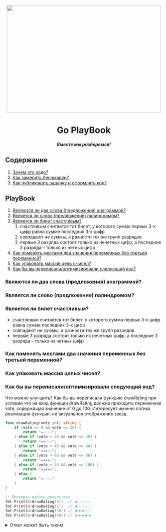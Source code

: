 <div align="center">
  <img width="494" height="344" src="https://github.com/goavengers/go-playbook/blob/master/img/go-playbook.png">
  <h1>Go PlayBook</h1>
  <h5>Вместе мы разберемся!</h5>
</div>

## Содержание

1. [Зачем это надо?](#wtf)
2. [Как замерять бенчмарки?](#benchmarks)
3. [Как публиковать задачку и оформлять код?](#publish_and_codestyle)

## PlayBook

1. [Являются ли два слова (предложения) анаграммой?](#t1)
2. [Является ли слово (предложение) палиндромом?](#t2)
3. [Является ли билет счастливым?](#t3)
    1. счастливым считается тот билет, у которого сумма первых 3-х цифр равна сумме последних 3-х цифр
    2. совпадают не суммы, а разности тех же групп разрядов
    3. первые 3 разряда состоят только из нечетных цифр, а последние 3 разряда – только из четных цифр
4. [Как поменять местами два значения переменных без третьей переменной?](#t4)
5. [Как упаковать массив целых чисел?](#t5)
6. [Как бы вы переписали/оптимизировали следующий код?](#t6)

### <a name="t1"></a> Являются ли два слова (предложения) анаграммой?

### <a name="t2"></a> Является ли слово (предложение) палиндромом?

### <a name="t3"></a> Является ли билет счастливым?

- счастливым считается тот билет, у которого сумма первых 3-х цифр равна сумме последних 3-х цифр
- совпадают не суммы, а разности тех же групп разрядов
- первые 3 разряда состоят только из нечетных цифр, а последние 3 разряда – только из четных цифр

### <a name="t4"></a> Как поменять местами два значения переменных без третьей переменной?

### <a name="t5"></a> Как упаковать массив целых чисел?

### <a name="t6"></a> Как бы вы переписали/оптимизировали следующий код?

Что можно улучшить? Как бы вы переписали функцию drawRating при условии что на вход функции drawRating должна приходить переменная vote, содержащая значение от 0 до 100. Интересует именно логика реализации функции, не визуальное отображение звезд.

```go
func drawRating(vote int) string {
	if (vote >= 0 && vote <= 20) {
		return "★☆☆☆☆";
	} else if (vote > 20 && vote <= 40) {
		return "★★☆☆☆";
	} else if (vote > 40 && vote <= 60) {
		return "★★★☆☆";
	} else if (vote > 60 && vote <= 80) {
		return "★★★★☆";
	} else if (vote > 80 && vote <= 100) {
		return "★★★★★";
	} else {
		return "★☆☆☆☆"
	}
}

// Проверка работы результата
fmt.Println(drawRating(0))  // ★☆☆☆☆
fmt.Println(drawRating(1))  // ★☆☆☆☆
fmt.Println(drawRating(50)) // ★★★☆☆
fmt.Println(drawRating(99)) // ★★★★★
```

<details>
  <summary>Ответ может быть таким</summary>
  
  ```go
  func drawRatingReview(vote int) string {
	fill := "★";
	empty := "☆";

	stars := []string{}

	for index, _ := range make([]int, 5, 5) {
		star := fill

		if vote < index * 20 {
			star = empty
		}

		stars = append(stars, star)
	}

	return strings.Join(stars, "")
  }
  
 
  fmt.Println(drawRatingReview(0))  // ★☆☆☆☆
  fmt.Println(drawRatingReview(1))  // ★☆☆☆☆
  fmt.Println(drawRatingReview(50)) // ★★★☆☆
  fmt.Println(drawRatingReview(99)) // ★★★★★
 
  ```
  
</details>
